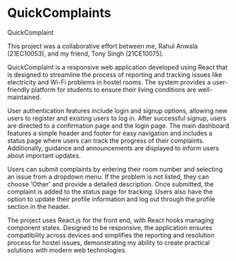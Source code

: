 # QuickComplaints
QuickComplaint

This project was a collaborative effort between me, Rahul Anwala (21EC10053), and my friend, Tony Singh (21CE10075).

QuickComplaint is a responsive web application developed using React that is designed to streamline the process of reporting and tracking issues like electricity and Wi-Fi problems in hostel rooms. The system provides a user-friendly platform for students to ensure their living conditions are well-maintained.

User authentication features include login and signup options, allowing new users to register and existing users to log in. After successful signup, users are directed to a confirmation page and the login page. The main dashboard features a simple header and footer for easy navigation and includes a status page where users can track the progress of their complaints. Additionally, guidance and announcements are displayed to inform users about important updates.

Users can submit complaints by entering their room number and selecting an issue from a dropdown menu. If the problem is not listed, they can choose 'Other' and provide a detailed description. Once submitted, the complaint is added to the status page for tracking. Users also have the option to update their profile information and log out through the profile section in the header.

The project uses React.js for the front end, with React hooks managing component states. Designed to be responsive, the application ensures compatibility across devices and simplifies the reporting and resolution process for hostel issues, demonstrating my ability to create practical solutions with modern web technologies.

